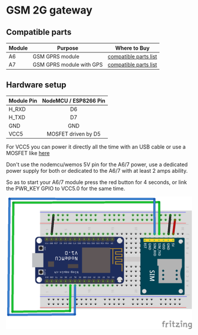 # GSM 2G gateway
## Compatible parts

|Module|Purpose|Where to Buy|
|-|-|-|
|A6|GSM GPRS module|[compatible parts list](https://docs.google.com/spreadsheets/d/1_5fQjAixzRtepkykmL-3uN3G5bLfQ0zMajM9OBZ1bx0/edit#gid=1323184277)|
|A7|GSM GPRS module with GPS|[compatible parts list](https://docs.google.com/spreadsheets/d/1_5fQjAixzRtepkykmL-3uN3G5bLfQ0zMajM9OBZ1bx0/edit#gid=1323184277)|

## Hardware setup

|Module Pin|NodeMCU / ESP8266 Pin|
|-|:-:|
|H_RXD|D6|
|H_TXD|D7|
|GND|GND|
|VCC5|MOSFET driven by D5|

For VCC5 you can power it directly all the time with an USB cable or use a MOSFET like [here](https://gitlab.com/stavros/A6-ESP8266-breakout/raw/master/images/schematic.png)

Don't use the nodemcu/wemos 5V pin for the A6/7 power, use a dedicated power supply for both or dedicated to the A6/7 with at least 2 amps ability.

So as to start your A6/7 module press the red button for 4 seconds, or link the PWR_KEY GPIO to VCC5.0 for the same time.

![Addon_2G](../img/OpenMQTTgateway_ESP8266_Addon_2G.png)
